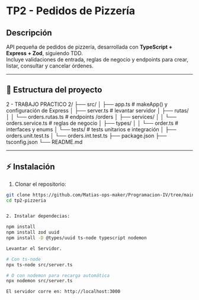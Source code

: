 # TP2 - Pedidos de Pizzería

## Descripción

API pequeña de pedidos de pizzería, desarrollada con **TypeScript + Express + Zod**, siguiendo TDD.  
Incluye validaciones de entrada, reglas de negocio y endpoints para crear, listar, consultar y cancelar órdenes.

---

## 📂 Estructura del proyecto
2 - TRABAJO PRACTICO 2/
├── src/
│ ├── app.ts # makeApp() y configuración de Express
│ ├── server.ts # levantar servidor
│ ├── rutas/
│ │ └── orders.rutas.ts # endpoints /orders
│ ├── services/
│ │ └── orders.service.ts # reglas de negocio
│ ├── types/
│ │ └── order.ts # interfaces y enums
│ └── tests/ # tests unitarios e integración
│ ├── orders.unit.test.ts
│ └── orders.int.test.ts
├── package.json
├── tsconfig.json
└── README.md


---

## ⚡ Instalación

1. Clonar el repositorio:

```bash
git clone https://github.com/Matias-ops-maker/Programacion-IV/tree/main/2%20-%20Trabajo%20Practico%202
cd tp2-pizzeria


2. Instalar dependecias:

npm install
npm install zod uuid
npm install -D @types/uuid ts-node typescript nodemon

Levantar el Servidor.

# Con ts-node
npx ts-node src/server.ts

# O con nodemon para recarga automática
npx nodemon src/server.ts

El servidor corre en: http://localhost:3000
